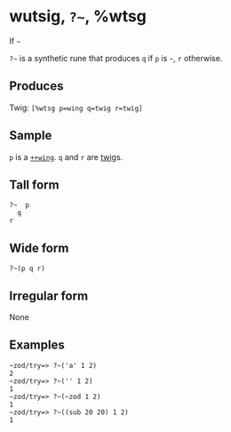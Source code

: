 wutsig, `?~`, %wtsg
============================

If `~`

`?~` is a synthetic rune that produces `q` if `p` is `~`, `r` otherwise.

Produces
--------

Twig: `[%wtsg p=wing q=twig r=twig]`

Sample
------

`p` is a [`++wing`](). `q` and `r` are [twig]()s.

Tall form
---------

    ?~  p
      q
    r

Wide form
---------

    ?~(p q r)

Irregular form
--------------

None

Examples
--------

    ~zod/try=> ?~('a' 1 2)
    2
    ~zod/try=> ?~('' 1 2)
    1
    ~zod/try=> ?~(~zod 1 2)
    1
    ~zod/try=> ?~((sub 20 20) 1 2)
    1
